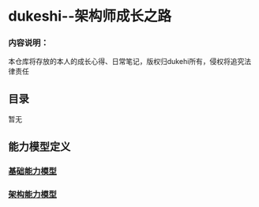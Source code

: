 # dukeshi--架构师成长之路


### 内容说明：
本仓库将存放的本人的成长心得、日常笔记，版权归dukehi所有，侵权将追究法律责任


## 目录
暂无


## 能力模型定义
### [基础能力模型](/docs/capabilityModel/basics.md)
### [架构能力模型](https://www.baidu.com)